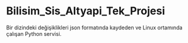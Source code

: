 # Bilisim_Sis_Altyapi_Tek_Projesi
Bir dizindeki değişiklikleri json formatında kaydeden ve Linux ortamında çalışan Python servisi.
